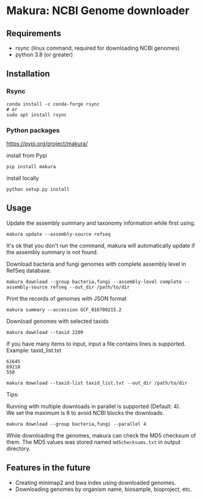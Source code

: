 # Makura: NCBI Genome downloader 

## Requirements

- rsync (linux command, required for downloading NCBI genomes)
- python 3.8 (or greater)

## Installation

### Rsync
```
conda install -c conda-forge rsync
# or 
sudo apt install rsync
```

### Python packages

https://pypi.org/project/makura/

install from Pypi

```
pip install makura
```

install locally
```
python setup.py install
```

## Usage

Update the assembly summary and taxonomy information while first using.
```
makura update --assembly-source refseq
```
It's ok that you don't run the command, makura will automatically update if the assembly summary is not found.

Download bacteria and fungi genomes with complete assembly level in RefSeq database.  

```
makura download --group bacteria,fungi --assembly-level complete --assembly-source refseq --out_dir /path/to/dir
```


Print the records of genomes with JSON format
```
makura summary --accession GCF_016700215.2
```

Download genomes with selected taxids
```
makura download --taxid 2209
```

If you have many items to input, input a file contains lines is supported.
Example:
taxid_list.txt
```
61645
69218
550
```

```
makura download --taxid-list taxid_list.txt --out_dir /path/to/dir
```

Tips:

Running with multiple downloads in parallel is supported (Default: 4).  
We set the maximum is 8 to avoid NCBI blocks the downloads.  
```
makura download --group bacteria,fungi --parallel 4
```

While downloading the genomes, makura can check the MD5 checksum of them.
The MD5 values was stored named `md5checksums.txt` in output directory.


## Features in the future
- Creating minimap2 and bwa index using downloaded genomes.
- Downloading genomes by organism name, biosample, bioproject, etc.